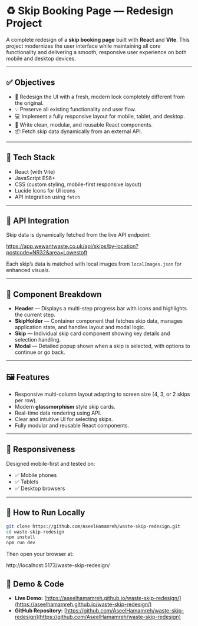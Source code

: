 # ♻️ Skip Booking Page — Redesign Project

A complete redesign of a **skip booking page** built with **React** and **Vite**. This project modernizes the user interface while maintaining all core functionality and delivering a smooth, responsive user experience on both mobile and desktop devices.

---

## ✅ Objectives

- 🔁 Redesign the UI with a fresh, modern look completely different from the original.
- 💡 Preserve all existing functionality and user flow.
- 💻 Implement a fully responsive layout for mobile, tablet, and desktop.
- 🧼 Write clean, modular, and reusable React components.
- 📦 Fetch skip data dynamically from an external API.

---

## 🧰 Tech Stack

- React (with Vite)
- JavaScript ES6+
- CSS (custom styling, mobile-first responsive layout)
- Lucide Icons for UI icons
- API integration using `fetch`


---

## 🔗 API Integration

Skip data is dynamically fetched from the live API endpoint:

https://app.wewantwaste.co.uk/api/skips/by-location?postcode=NR32&area=Lowestoft


Each skip’s data is matched with local images from `localImages.json` for enhanced visuals.

---

## 🧩 Component Breakdown

- **Header** — Displays a multi-step progress bar with icons and highlights the current step.
- **SkipHolder** — Container component that fetches skip data, manages application state, and handles layout and modal logic.
- **Skip** — Individual skip card component showing key details and selection handling.
- **Modal** — Detailed popup shown when a skip is selected, with options to continue or go back.

---

## 🖼️ Features

- Responsive multi-column layout adapting to screen size (4, 3, or 2 skips per row).
- Modern **glassmorphism** style skip cards.
- Real-time data rendering using API.
- Clear and intuitive UI for selecting skips.
- Fully modular and reusable React components.

---

## 📱 Responsiveness

Designed mobile-first and tested on:

- ✅ Mobile phones
- ✅ Tablets
- ✅ Desktop browsers

---

## 🧪 How to Run Locally

```bash
git clone https://github.com/AseelHamamreh/waste-skip-redesign.git
cd waste-skip-redesign
npm install
npm run dev

```

Then open your browser at:

http://localhost:5173/waste-skip-redesign/


## 🔗 Demo & Code

- **Live Demo:** [https://aseelhamamreh.github.io/waste-skip-redesign/](https://aseelhamamreh.github.io/waste-skip-redesign/)
- **GitHub Repository:** [https://github.com/AseelHamamreh/waste-skip-redesign](https://github.com/AseelHamamreh/waste-skip-redesign)


